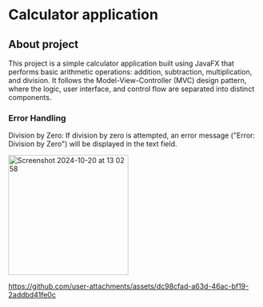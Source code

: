 # Calculator application


## About project
This project is a simple calculator application built using JavaFX that performs basic arithmetic operations: addition, subtraction, multiplication, and division.
It follows the Model-View-Controller (MVC) design pattern, where the logic, user interface, and control flow are separated into distinct components.


### Error Handling
Division by Zero: If division by zero is attempted, an error message ("Error: Division by Zero") will be displayed in the text field.



<img width="240" alt="Screenshot 2024-10-20 at 13 02 58" src="https://github.com/user-attachments/assets/3cd16fd7-15d2-4ccd-b9d1-c632822e88d7">




https://github.com/user-attachments/assets/dc98cfad-a63d-46ac-bf19-2addbd41fe0c





